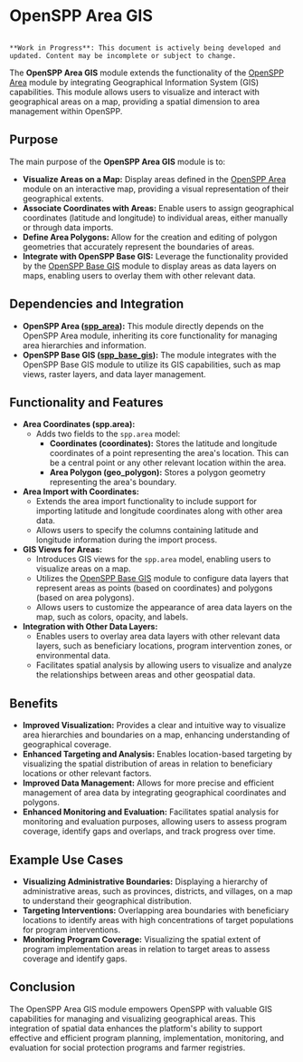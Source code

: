 # OpenSPP Area GIS

```{warning}

**Work in Progress**: This document is actively being developed and updated. Content may be incomplete or subject to change.
```

The **OpenSPP Area GIS** module extends the functionality of the [OpenSPP Area](link-to-area-module-documentation) module by integrating Geographical Information System (GIS) capabilities. This module allows users to visualize and interact with geographical areas on a map, providing a spatial dimension to area management within OpenSPP.

## Purpose

The main purpose of the **OpenSPP Area GIS** module is to:

* **Visualize Areas on a Map:** Display areas defined in the [OpenSPP Area](spp_area) module on an interactive map, providing a visual representation of their geographical extents.
* **Associate Coordinates with Areas:** Enable users to assign geographical coordinates (latitude and longitude) to individual areas, either manually or through data imports.
* **Define Area Polygons:** Allow for the creation and editing of polygon geometries that accurately represent the boundaries of areas. 
* **Integrate with OpenSPP Base GIS:** Leverage the functionality provided by the [OpenSPP Base GIS](spp_base_gis) module to display areas as data layers on maps, enabling users to overlay them with other relevant data.

## Dependencies and Integration

* **OpenSPP Area ([spp_area](spp_area)):** This module directly depends on the OpenSPP Area module, inheriting its core functionality for managing area hierarchies and information.
* **OpenSPP Base GIS ([spp_base_gis](spp_base_gis)):** The module integrates with the OpenSPP Base GIS module to utilize its GIS capabilities, such as map views, raster layers, and data layer management.

## Functionality and Features

* **Area Coordinates (spp.area):**
    * Adds two fields to the `spp.area` model:
        * **Coordinates (coordinates):** Stores the latitude and longitude coordinates of a point representing the area's location. This can be a central point or any other relevant location within the area.
        * **Area Polygon (geo_polygon):** Stores a polygon geometry representing the area's boundary.
* **Area Import with Coordinates:**
    * Extends the area import functionality to include support for importing latitude and longitude coordinates along with other area data.
    * Allows users to specify the columns containing latitude and longitude information during the import process.
* **GIS Views for Areas:**
    * Introduces GIS views for the `spp.area` model, enabling users to visualize areas on a map.
    * Utilizes the [OpenSPP Base GIS](spp_base_gis) module to configure data layers that represent areas as points (based on coordinates) and polygons (based on area polygons).
    * Allows users to customize the appearance of area data layers on the map, such as colors, opacity, and labels.
* **Integration with Other Data Layers:**
    * Enables users to overlay area data layers with other relevant data layers, such as beneficiary locations, program intervention zones, or environmental data.
    * Facilitates spatial analysis by allowing users to visualize and analyze the relationships between areas and other geospatial data.

## Benefits

* **Improved Visualization:** Provides a clear and intuitive way to visualize area hierarchies and boundaries on a map, enhancing understanding of geographical coverage.
* **Enhanced Targeting and Analysis:** Enables location-based targeting by visualizing the spatial distribution of areas in relation to beneficiary locations or other relevant factors.
* **Improved Data Management:** Allows for more precise and efficient management of area data by integrating geographical coordinates and polygons.
* **Enhanced Monitoring and Evaluation:** Facilitates spatial analysis for monitoring and evaluation purposes, allowing users to assess program coverage, identify gaps and overlaps, and track progress over time.

## Example Use Cases

* **Visualizing Administrative Boundaries:**  Displaying a hierarchy of administrative areas, such as provinces, districts, and villages, on a map to understand their geographical distribution.
* **Targeting Interventions:**  Overlapping area boundaries with beneficiary locations to identify areas with high concentrations of target populations for program interventions.
* **Monitoring Program Coverage:** Visualizing the spatial extent of program implementation areas in relation to target areas to assess coverage and identify gaps.

## Conclusion

The OpenSPP Area GIS module empowers OpenSPP with valuable GIS capabilities for managing and visualizing geographical areas. This integration of spatial data enhances the platform's ability to support effective and efficient program planning, implementation, monitoring, and evaluation for social protection programs and farmer registries.
